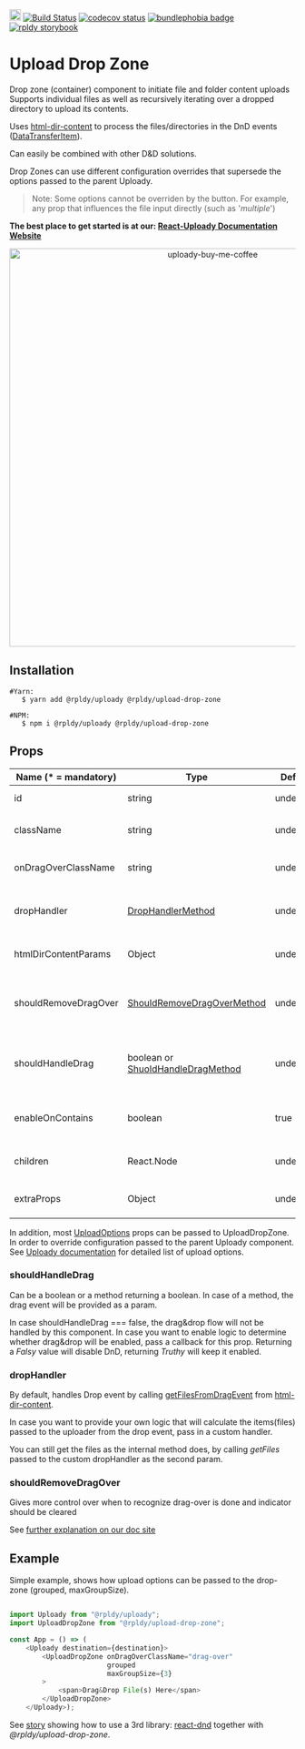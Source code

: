 <a href="https://badge.fury.io/js/%40rpldy%2Fupload-drop-zone">
    <img src="https://badge.fury.io/js/%40rpldy%2Fupload-drop-zone.svg" alt="npm version" height="20"></a>
<a href="https://github.com/rpldy/react-uploady/actions/workflows/pr.yml">
        <img src="https://github.com/rpldy/react-uploady/actions/workflows/pr.yml/badge.svg" alt="Build Status"/></a>
<a href="https://codecov.io/gh/rpldy/react-uploady">
    <img src="https://codecov.io/gh/rpldy/react-uploady/branch/master/graph/badge.svg" alt="codecov status"/></a> 
<a href="https://bundlephobia.com/result?p=@rpldy/upload-drop-zone">
    <img src="https://badgen.net/bundlephobia/minzip/@rpldy/upload-drop-zone" alt="bundlephobia badge"/></a>
<a href="https://react-uploady-storybook.netlify.com/?path=/story/upload-drop-zone--simple">
   <img src="https://cdn.jsdelivr.net/gh/storybookjs/brand@master/badge/badge-storybook.svg" alt="rpldy storybook"/></a> 

# Upload Drop Zone

Drop zone (container) component to initiate file and folder content uploads
Supports individual files as well as recursively iterating over a dropped directory to upload its contents.
 
Uses [html-dir-content](https://www.npmjs.com/package/html-dir-content) to process the files/directories in the DnD events ([DataTransferItem](https://developer.mozilla.org/en-US/docs/Web/API/DataTransferItem)). 

Can easily be combined with other D&D solutions. 

Drop Zones can use different configuration overrides that supersede the options passed to the parent Uploady. 

> Note: Some options cannot be overriden by the button. For example, any prop that influences the file input directly (such as '_multiple_')

**The best place to get started is at our: [React-Uploady Documentation Website](https://react-uploady.org)**

<p align="center">
    <a href="https://www.buymeacoffee.com/yoav"> 
        <img width="700" alt="uploady-buy-me-coffee" src="https://github.com/rpldy/react-uploady/assets/1102278/c6de6710-1c93-47a5-85fa-1af7170907f8">
    </a>
</p>

## Installation

```shell
#Yarn: 
   $ yarn add @rpldy/uploady @rpldy/upload-drop-zone 

#NPM:
   $ npm i @rpldy/uploady @rpldy/upload-drop-zone 
``` 

## Props

| Name (* = mandatory) | Type                                                                                                                | Default   | Description                                                                                              |
|----------------------|---------------------------------------------------------------------------------------------------------------------|-----------|----------------------------------------------------------------------------------------------------------|
| id                   | string                                                                                                              | undefined | id attribute to pass to the container element                                                            |
| className            | string                                                                                                              | undefined | the class attribute to pass to the container element                                                     |
| onDragOverClassName  | string                                                                                                              | undefined | class name to add to the container when dragged over                                                     |
| dropHandler          | [DropHandlerMethod](https://react-uploady.org/docs/api/components/uploadDropZone/#dropHandler)                      | undefined | override default handler that returns the drop result (ex: files). May return a promise                  | 
| htmlDirContentParams | Object                                                                                                              | undefined | will be passed as is to html-dir-content. See [docs](https://www.npmjs.com/package/html-dir-content#api) |
| shouldRemoveDragOver | [ShouldRemoveDragOverMethod](https://react-uploady.org/docs/api/components/uploadDropZone/#shouldRemoveDragOver)    | undefined | callback to help identify when to remove the onDragOverClassName. Receives the dragleave event           |
| shouldHandleDrag     | boolean or [ShuoldHandleDragMethod](https://react-uploady.org/docs/api/components/uploadDropZone/#shouldHandleDrag) | undefined | Whether drag&drop should be handled, either boolean or method returning boolean                          |
| enableOnContains     | boolean                                                                                                             | true      | By default will handle drag-enter for children of the container and not just the container itself        |
| children             | React.Node                                                                                                          | undefined | child element(s) to render inside the container                                                          |
| extraProps           | Object                                                                                                              | undefined | any other props to pass to the div component (with spread)                                               |

In addition, most [UploadOptions](https://react-uploady.org/docs/api/types/#uploadoptions) props can be passed to UploadDropZone.
In order to override configuration passed to the parent Uploady component. 
See [Uploady documentation](https://react-uploady.org/docs/api/#props) for detailed list of upload options.

### shouldHandleDrag

Can be a boolean or a method returning a boolean. In case of a method, the drag event will be provided as a param.

In case shouldHandleDrag === false, the drag&drop flow will not be handled by this component. 
In case you want to enable logic to determine whether drag&drop will be enabled, pass a callback for this prop. 
Returning a _Falsy_ value will disable DnD, returning _Truthy_ will keep it enabled. 

### dropHandler

By default, handles Drop event by calling [getFilesFromDragEvent](https://github.com/yoavniran/html-dir-content/blob/master/README.MD#getfilesfromdragevent) from [html-dir-content](https://www.npmjs.com/package/html-dir-content).

In case you want to provide your own logic that will calculate the items(files) passed to the uploader from the drop event, pass in a custom handler.

You can still get the files as the internal method does, by calling _getFiles_ passed to the custom dropHandler as the second param. 

### shouldRemoveDragOver

Gives more control over when to recognize drag-over is done and indicator should be cleared 

See [further explanation on our doc site](https://react-uploady.org/docs/api/components/uploadDropZone/#shouldRemoveDragOver)

## Example

Simple example, shows how upload options can be passed to the drop-zone (grouped, maxGroupSize).

```javascript

import Uploady from "@rpldy/uploady";
import UploadDropZone from "@rpldy/upload-drop-zone";

const App = () => (
    <Uploady destination={destination}>
        <UploadDropZone onDragOverClassName="drag-over"
                        grouped
                        maxGroupSize={3}
        >
            <span>Drag&Drop File(s) Here</span>            
        </UploadDropZone>
    </Uploady>);
```

See [story](https://react-uploady-storybook.netlify.com/?path=/story/upload-drop-zone--with-third-party-drop-zone) showing how to use a 3rd library: [react-dnd](https://github.com/react-dnd/react-dnd/)
together with _@rpldy/upload-drop-zone_. 